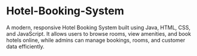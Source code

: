 # Hotel-Booking-System
A modern, responsive Hotel Booking System built using Java, HTML, CSS, and JavaScript. It allows users to browse rooms, view amenities, and book hotels online, while admins can manage bookings, rooms, and customer data efficiently.
